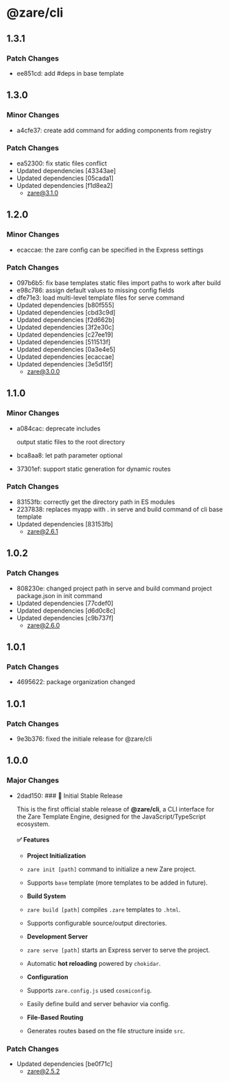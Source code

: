 # @zare/cli

## 1.3.1

### Patch Changes

- ee851cd: add #deps in base template

## 1.3.0

### Minor Changes

- a4cfe37: create add command for adding components from registry

### Patch Changes

- ea52300: fix static files conflict
- Updated dependencies [43343ae]
- Updated dependencies [05cada1]
- Updated dependencies [f1d8ea2]
  - zare@3.1.0

## 1.2.0

### Minor Changes

- ecaccae: the zare config can be specified in the Express settings

### Patch Changes

- 097b6b5: fix base templates static files import paths to work after build
- e98c786: assign default values to missing config fields
- dfe71e3: load multi-level template files for serve command
- Updated dependencies [b80f555]
- Updated dependencies [cbd3c9d]
- Updated dependencies [f2d662b]
- Updated dependencies [3f2e30c]
- Updated dependencies [c27ee19]
- Updated dependencies [511513f]
- Updated dependencies [0a3e4e5]
- Updated dependencies [ecaccae]
- Updated dependencies [3e5d15f]
  - zare@3.0.0

## 1.1.0

### Minor Changes

- a084cac: deprecate includes

  output static files to the root directory

- bca8aa8: let path parameter optional
- 37301ef: support static generation for dynamic routes

### Patch Changes

- 83153fb: correctly get the directory path in ES modules
- 2237838: replaces myapp with . in serve and build command of cli base template
- Updated dependencies [83153fb]
  - zare@2.6.1

## 1.0.2

### Patch Changes

- 808230e: changed project path in serve and build command project package.json in init command
- Updated dependencies [77cdef0]
- Updated dependencies [d6d0c8c]
- Updated dependencies [c9b737f]
  - zare@2.6.0

## 1.0.1

### Patch Changes

- 4695622: package organization changed

## 1.0.1

### Patch Changes

- 9e3b376: fixed the initiale release for @zare/cli

## 1.0.0

### Major Changes

- 2dad150: ### 🎉 Initial Stable Release

  This is the first official stable release of **@zare/cli**, a CLI interface for the Zare Template Engine, designed for the JavaScript/TypeScript ecosystem.

  #### ✅ Features

  - **Project Initialization**

  - `zare init [path]` command to initialize a new Zare project.

  - Supports `base` template (more templates to be added in future).

  - **Build System**

  - `zare build [path]` compiles `.zare` templates to `.html`.

  - Supports configurable source/output directories.

  - **Development Server**

  - `zare serve [path]` starts an Express server to serve the project.

  - Automatic **hot reloading** powered by `chokidar`.

  - **Configuration**

  - Supports `zare.config.js` used `cosmiconfig`.

  - Easily define build and server behavior via config.

  - **File-Based Routing**

  - Generates routes based on the file structure inside `src`.

### Patch Changes

- Updated dependencies [be0f71c]
  - zare@2.5.2
